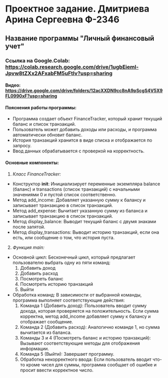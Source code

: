 # Проектное задание. Дмитриева Арина Сергеевна Ф-2346
## Название программы "Личный финансовый учет"
### Ссылка на Google.Colab: https://colab.research.google.com/drive/1ugbEieml-Jpvw8tZXx2AFxabFM5uFtIv?usp=sharing
#### Видео: https://drive.google.com/drive/folders/12acXXDN9cc8nA9pScgS4V5X9FL0990xF?usp=sharing
#### Пояснения работы программы:
- Программа создает объект FinanceTracker, который хранит текущий баланс и список транзакций.
- Пользователь может добавить доходы или расходы, и программа автоматически обновит баланс.
- История транзакций хранится в виде списка и отображается по запросу.
- Ввод данных обрабатывается с проверкой на корректность.
#### Основные компоненты:
1. _Класс FinanceTracker:_
  * Конструктор __init__: Инициализирует переменные экземпляра balance (баланс) и transactions (список транзакций) с начальными значениями 0 и пустой список соответственно.
  * Метод add_income: Добавляет указанную сумму к балансу и записывает транзакцию в список транзакций.
  * Метод add_expense: Вычитает указанную сумму из баланса и записывает транзакцию в список транзакций.
  * Метод display_balance: Выводит текущий баланс с двумя знаками после запятой.
  * Метод display_transactions: Выводит историю транзакций, если она есть, или сообщение о том, что история пуста.
2. _Функция main:_
  * Основной цикл: Бесконечный цикл, который предлагает пользователю выбрать одну из пяти команд:
    1. Добавить доход
    2. Добавить расход
    3. Посмотреть баланс
    4. Посмотреть историю транзакций
    5. Выйти
  * Обработка команд: В зависимости от выбранной команды, программа выполняет соответствующие действия:
    1. Команда 1 (Добавить доход): Пользователь вводит сумму дохода, которая проверяется на положительность. Если сумма корректна, метод add_income добавляет сумму к балансу и отображает сообщение.
    2. Команда 2 (Добавить расход): Аналогично команде 1, но сумма вычитается из баланса.
    3. Команды 3 и 4 (Посмотреть баланс и историю транзакций): Вызывают соответствующие методы для отображения информации.
    4. Команда 5 (Выйти): Завершает программу.
    5. Обработка некорректного ввода: Если пользователь вводит что-то кроме чисел для суммы, программа сообщает об ошибке и просит ввести корректное число.
